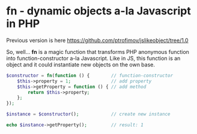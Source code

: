 # fn - dynamic objects a-la Javascript in PHP

Previous version is here https://github.com/ptrofimov/jslikeobject/tree/1.0

So, well... **fn** is a magic function that transforms PHP anonymous function
into function-constructor a-la Javascript. Like in JS, this function is an object
and it could instantiate new objects on the own base.

```php
$constructor = fn(function () {        // function-constructor
    $this->property = 1;               // add property
    $this->getProperty = function () { // add method
        return $this->property;
    };
});

$instance = $constructor();            // create new instance

echo $instance->getProperty();         // result: 1
```
